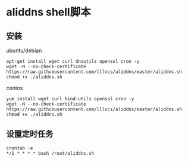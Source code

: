 # aliddns shell脚本

## 安装
ubuntu/debian
```
apt-get install wget curl dnsutils openssl cron -y
wget -N --no-check-certificate https://raw.githubusercontent.com/lllvcs/aliddns/master/aliddns.sh
chmod +x ./aliddns.sh
```

centos
```
yum install wget curl bind-utils openssl cron -y
wget -N --no-check-certificate https://raw.githubusercontent.com/lllvcs/aliddns/master/aliddns.sh
chmod +x ./aliddns.sh
```

## 设置定时任务
```
crontab -e
*/1 * * * * bash /root/aliddns.sh
```
